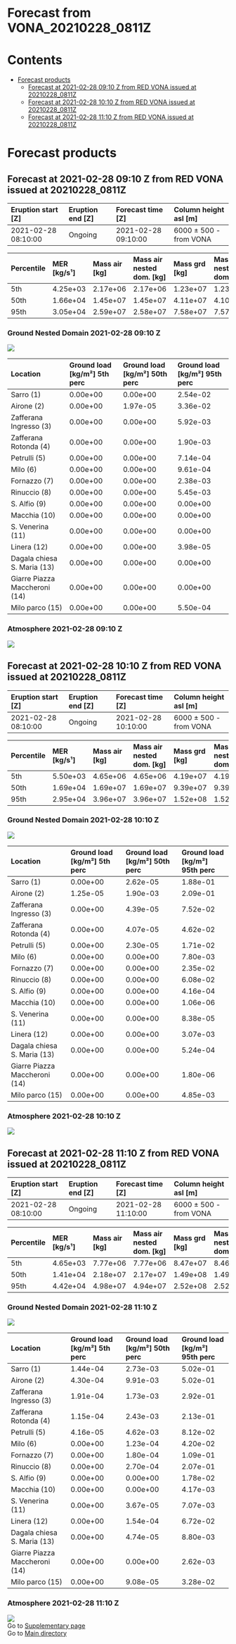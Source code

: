 
Forecast from VONA_20210228_0811Z
=================================

Contents
========

* [Forecast products](#forecast-products)
	* [Forecast at 2021-02-28 09:10 Z from RED VONA issued at 20210228_0811Z](#forecast-at-2021-02-28-0910-z-from-red-vona-issued-at-20210228_0811z)
	* [Forecast at 2021-02-28 10:10 Z from RED VONA issued at 20210228_0811Z](#forecast-at-2021-02-28-1010-z-from-red-vona-issued-at-20210228_0811z)
	* [Forecast at 2021-02-28 11:10 Z from RED VONA issued at 20210228_0811Z](#forecast-at-2021-02-28-1110-z-from-red-vona-issued-at-20210228_0811z)

# Forecast products

## Forecast at 2021-02-28 09:10 Z from RED VONA issued at 20210228_0811Z
  

|Eruption start [Z]|Eruption end [Z]|Forecast time [Z]|Column height asl [m]|
| :--- | :--- | :--- | :--- |
|2021-02-28 08:10:00|Ongoing|2021-02-28 09:10:00|6000 ± 500 - from VONA|
  
  

|Percentile|MER [kg/s¹]|Mass air [kg]|Mass air nested dom. [kg]|Mass grd [kg]|Mass grd nested dom. [kg]|
| :--- | :--- | :--- | :--- | :--- | :--- |
|5th|4.25e+03|2.17e+06|2.17e+06|1.23e+07|1.23e+07|
|50th|1.66e+04|1.45e+07|1.45e+07|4.11e+07|4.10e+07|
|95th|3.05e+04|2.59e+07|2.58e+07|7.58e+07|7.57e+07|
  

### Ground Nested Domain 2021-02-28 09:10 Z
  
![](./figures/probability_grd_2021_02_28_0910_grid_1_1.png)  
  
  
  
  
  
  
  
  
  
  
  
  
  
  

|Location|Ground load [kg/m²] 5th perc|Ground load [kg/m²] 50th perc|Ground load [kg/m²] 95th perc|
| :--- | :--- | :--- | :--- |
|Sarro (1)|0.00e+00|0.00e+00|2.54e-02|
|Airone (2)|0.00e+00|1.97e-05|3.36e-02|
|Zafferana Ingresso (3)|0.00e+00|0.00e+00|5.92e-03|
|Zafferana Rotonda (4)|0.00e+00|0.00e+00|1.90e-03|
|Petrulli (5)|0.00e+00|0.00e+00|7.14e-04|
|Milo (6)|0.00e+00|0.00e+00|9.61e-04|
|Fornazzo (7)|0.00e+00|0.00e+00|2.38e-03|
|Rinuccio (8)|0.00e+00|0.00e+00|5.45e-03|
|S. Alfio (9)|0.00e+00|0.00e+00|0.00e+00|
|Macchia (10)|0.00e+00|0.00e+00|0.00e+00|
|S. Venerina (11)|0.00e+00|0.00e+00|0.00e+00|
|Linera (12)|0.00e+00|0.00e+00|3.98e-05|
|Dagala chiesa S. Maria (13)|0.00e+00|0.00e+00|0.00e+00|
|Giarre Piazza Maccheroni (14)|0.00e+00|0.00e+00|0.00e+00|
|Milo parco (15)|0.00e+00|0.00e+00|5.50e-04|
  

### Atmosphere 2021-02-28 09:10 Z
  
![](./figures/probability_air_2021_02_28_0910_grid_2_conclev_1_1.png)
## Forecast at 2021-02-28 10:10 Z from RED VONA issued at 20210228_0811Z
  

|Eruption start [Z]|Eruption end [Z]|Forecast time [Z]|Column height asl [m]|
| :--- | :--- | :--- | :--- |
|2021-02-28 08:10:00|Ongoing|2021-02-28 10:10:00|6000 ± 500 - from VONA|
  
  

|Percentile|MER [kg/s¹]|Mass air [kg]|Mass air nested dom. [kg]|Mass grd [kg]|Mass grd nested dom. [kg]|
| :--- | :--- | :--- | :--- | :--- | :--- |
|5th|5.50e+03|4.65e+06|4.65e+06|4.19e+07|4.19e+07|
|50th|1.69e+04|1.69e+07|1.69e+07|9.39e+07|9.39e+07|
|95th|2.95e+04|3.96e+07|3.96e+07|1.52e+08|1.52e+08|
  

### Ground Nested Domain 2021-02-28 10:10 Z
  
![](./figures/probability_grd_2021_02_28_1010_grid_1_2.png)  
  
  
  
  
  
  
  
  
  
  
  
  
  
  

|Location|Ground load [kg/m²] 5th perc|Ground load [kg/m²] 50th perc|Ground load [kg/m²] 95th perc|
| :--- | :--- | :--- | :--- |
|Sarro (1)|0.00e+00|2.62e-05|1.88e-01|
|Airone (2)|1.25e-05|1.90e-03|2.09e-01|
|Zafferana Ingresso (3)|0.00e+00|4.39e-05|7.52e-02|
|Zafferana Rotonda (4)|0.00e+00|4.07e-05|4.62e-02|
|Petrulli (5)|0.00e+00|2.30e-05|1.71e-02|
|Milo (6)|0.00e+00|0.00e+00|7.80e-03|
|Fornazzo (7)|0.00e+00|0.00e+00|2.35e-02|
|Rinuccio (8)|0.00e+00|0.00e+00|6.08e-02|
|S. Alfio (9)|0.00e+00|0.00e+00|4.16e-04|
|Macchia (10)|0.00e+00|0.00e+00|1.06e-06|
|S. Venerina (11)|0.00e+00|0.00e+00|8.38e-05|
|Linera (12)|0.00e+00|0.00e+00|3.07e-03|
|Dagala chiesa S. Maria (13)|0.00e+00|0.00e+00|5.24e-04|
|Giarre Piazza Maccheroni (14)|0.00e+00|0.00e+00|1.80e-06|
|Milo parco (15)|0.00e+00|0.00e+00|4.85e-03|
  

### Atmosphere 2021-02-28 10:10 Z
  
![](./figures/probability_air_2021_02_28_1010_grid_2_conclev_1_2.png)
## Forecast at 2021-02-28 11:10 Z from RED VONA issued at 20210228_0811Z
  

|Eruption start [Z]|Eruption end [Z]|Forecast time [Z]|Column height asl [m]|
| :--- | :--- | :--- | :--- |
|2021-02-28 08:10:00|Ongoing|2021-02-28 11:10:00|6000 ± 500 - from VONA|
  
  

|Percentile|MER [kg/s¹]|Mass air [kg]|Mass air nested dom. [kg]|Mass grd [kg]|Mass grd nested dom. [kg]|
| :--- | :--- | :--- | :--- | :--- | :--- |
|5th|4.65e+03|7.77e+06|7.77e+06|8.47e+07|8.46e+07|
|50th|1.41e+04|2.18e+07|2.17e+07|1.49e+08|1.49e+08|
|95th|4.42e+04|4.98e+07|4.94e+07|2.52e+08|2.52e+08|
  

### Ground Nested Domain 2021-02-28 11:10 Z
  
![](./figures/probability_grd_2021_02_28_1110_grid_1_3.png)  
  
  
  
  
  
  
  
  
  
  
  
  
  
  

|Location|Ground load [kg/m²] 5th perc|Ground load [kg/m²] 50th perc|Ground load [kg/m²] 95th perc|
| :--- | :--- | :--- | :--- |
|Sarro (1)|1.44e-04|2.73e-03|5.02e-01|
|Airone (2)|4.30e-04|9.91e-03|5.02e-01|
|Zafferana Ingresso (3)|1.91e-04|1.73e-03|2.92e-01|
|Zafferana Rotonda (4)|1.15e-04|2.43e-03|2.13e-01|
|Petrulli (5)|4.16e-05|4.62e-03|8.12e-02|
|Milo (6)|0.00e+00|1.23e-04|4.20e-02|
|Fornazzo (7)|0.00e+00|1.80e-04|1.09e-01|
|Rinuccio (8)|0.00e+00|2.70e-04|2.07e-01|
|S. Alfio (9)|0.00e+00|0.00e+00|1.78e-02|
|Macchia (10)|0.00e+00|0.00e+00|4.17e-03|
|S. Venerina (11)|0.00e+00|3.67e-05|7.07e-03|
|Linera (12)|0.00e+00|1.54e-04|6.72e-02|
|Dagala chiesa S. Maria (13)|0.00e+00|4.74e-05|8.80e-03|
|Giarre Piazza Maccheroni (14)|0.00e+00|0.00e+00|2.62e-03|
|Milo parco (15)|0.00e+00|9.08e-05|3.28e-02|
  

### Atmosphere 2021-02-28 11:10 Z
  
![](./figures/probability_air_2021_02_28_1110_grid_2_conclev_1_3.png)  
Go to [Supplementary page](Supplementary_page.md)  
Go to [Main directory](https://github.com/federicapardini/Real_time_ash_forecast)